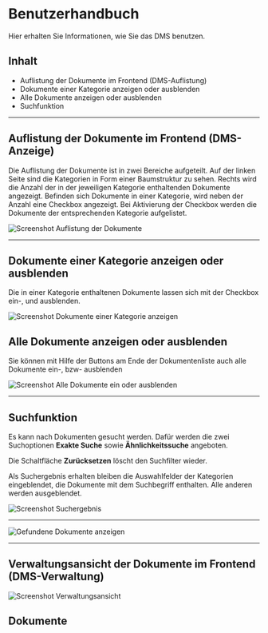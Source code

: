 # Benutzerhandbuch

Hier erhalten Sie Informationen, wie Sie das DMS benutzen.

## Inhalt
* Auflistung der Dokumente im Frontend (DMS-Auflistung)
* Dokumente einer Kategorie anzeigen oder ausblenden
* Alle Dokumente anzeigen oder ausblenden
* Suchfunktion

---

## Auflistung der Dokumente im Frontend (DMS-Anzeige)

Die Auflistung der Dokumente ist in zwei Bereiche aufgeteilt. Auf der linken Seite sind die Kategorien in Form einer Baumstruktur zu sehen. Rechts wird die Anzahl der in der jeweiligen Kategorie enthaltenden Dokumente angezeigt.
Befinden sich Dokumente in einer Kategorie, wird neben der Anzahl eine Checkbox angezeigt. Bei Aktivierung der Checkbox werden die Dokumente der entsprechenden Kategorie aufgelistet.

![Screenshot Auflistung der Dokumente](/manual/de/user/screenshot_frontend_dms_listing.png)

---

## Dokumente einer Kategorie anzeigen oder ausblenden

Die in einer Kategorie enthaltenen Dokumente lassen sich mit der Checkbox ein-, und ausblenden. 

![Screenshot Dokumente einer Kategorie anzeigen](/manual/de/user/screenshot_frontend_dms_listing_view_documents_in_selected_category.png)


## Alle Dokumente anzeigen oder ausblenden

Sie können mit Hilfe der Buttons am Ende der Dokumentenliste auch alle Dokumente ein-, bzw- ausblenden

![Screenshot Alle Dokumente ein oder ausblenden](/manual/de/user/screenshot_frontend_dms_listing_view_all_or_hide_all_documents.png)

---

## Suchfunktion

Es kann nach Dokumenten gesucht werden. Dafür werden die zwei Suchoptionen **Exakte Suche** sowie **Ähnlichkeitssuche** angeboten.

Die Schaltfläche **Zurücksetzen** löscht den Suchfilter wieder.

Als Suchergebnis erhalten bleiben die Auswahlfelder der Kategorien eingeblendet, die Dokumente mit dem Suchbegriff enthalten. Alle anderen werden ausgeblendet.

![Screenshot Suchergebnis](/manual/de/user/screenshot_frontend_dms_listing_searching_documents.png)

---

![Gefundene Dokumente anzeigen](/manual/de/user/screenshot_frontend_dms_listing_searching_documents_view_documents.png)

---

## Verwaltungsansicht der Dokumente im Frontend (DMS-Verwaltung)

![Screenshot Verwaltungsansicht](/manual/de/user/screenshot_frontend_dms_management.png)



## Dokumente 




